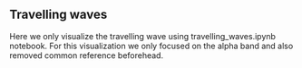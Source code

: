 ## Travelling waves
Here we only visualize the travelling wave using travelling_waves.ipynb notebook. For this visualization we only focused on the alpha band and also removed common reference beforehead. 